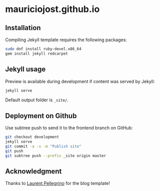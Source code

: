 # mauriciojost.github.io

## Installation

Compiling Jekyll template requires the following packages:

```sh
sudo dnf install ruby-devel.x86_64
gem install jekyll redcarpet
```

## Jekyll usage

Preview is available during development if content was served by Jekyll:

```sh
jekyll serve
```

Default output folder is `_site/`.

## Deployment on Github

Use subtree push to send it to the frontend branch on GitHub:

```sh
git checkout development
jekyll serve
git commit -a -s -m "Publish site"
git push
git subtree push --prefix _site origin master
```

## Acknowledgment

Thanks to [Laurent Pellegrino](http://www.pellegrino.link/) for the blog template!

